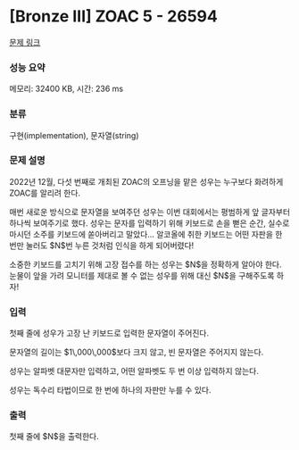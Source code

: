 # [Bronze III] ZOAC 5 - 26594 

[문제 링크](https://www.acmicpc.net/problem/26594) 

### 성능 요약

메모리: 32400 KB, 시간: 236 ms

### 분류

구현(implementation), 문자열(string)

### 문제 설명

<p>2022년 12월, 다섯 번째로 개최된 ZOAC의 오프닝을 맡은 성우는 누구보다 화려하게 ZOAC를 알리려 한다.</p>

<p>매번 새로운 방식으로 문자열을 보여주던 성우는 이번 대회에서는 평범하게 앞 글자부터 하나씩 보여주기로 했다. 성우는 문자를 입력하기 위해 키보드로 손을 뻗은 순간, 실수로 마시던 소주를 키보드에 쏟아버리고 말았다... 알코올에 취한 키보드는 어떤 자판을 한 번만 눌러도 $N$번 누른 것처럼 인식을 하게 되어버렸다!</p>

<p>소중한 키보드를 고치기 위해 고장 접수를 하는 성우는 $N$을 정확하게 알아야 한다. 눈물이 앞을 가려 모니터를 제대로 볼 수 없는 성우를 위해 대신 $N$을 구해주도록 하자!</p>

### 입력 

 <p>첫째 줄에 성우가 고장 난 키보드로 입력한 문자열이 주어진다.</p>

<p>문자열의 길이는 $1\,000\,000$보다 크지 않고, 빈 문자열은 주어지지 않는다. </p>

<p>성우는 알파벳 대문자만 입력하고, 어떤 알파벳도 두 번 이상 입력하지 않는다.</p>

<p>성우는 독수리 타법이므로 한 번에 하나의 자판만 누를 수 있다.</p>

### 출력 

 <p>첫째 줄에 $N$을 출력한다.</p>

